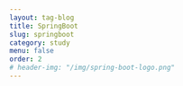```yaml
---
layout: tag-blog
title: SpringBoot
slug: springboot
category: study
menu: false
order: 2
# header-img: "/img/spring-boot-logo.png"
---
```

